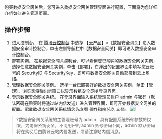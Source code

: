 购买数据安全网关后，您可进入数据安全网关管理界面进行配置，下面将为您详细介绍如何进入管理页面。

## 操作步骤
1. 进入控制台。
在 [腾讯云控制台](https://console.cloud.tencent.com/) 中选择 【云产品】>【数据安全网关】进入数据安全审计控制台，单击左侧导航栏中【数据安全网关】即可进入数据安全审计控制台。
2. 部署实例。
在数据安全网关控制台，可以看到您已购买的数据安全网关实例，选择任意数据安全网关实例，单击【部署】，在弹出的配置界面中填写您云账号的 SecurityID 与 SecurityKey，即可将数据安全网关自动部署到云上网络。
3. 管理数据安全网关实例。
选择一台已部署好的数据安全网关实例，单击【管理】，浏览器将弹出新窗口以显示数据安全网关登录界面。
4. 登录数据安全网关系统。 
在登录界面输入系统管理员账户 admin 与密码（默认密码在购买时将通过站内信发送）进入管理界面，即可开始数据安全网关的配置。配置数据安全网关系统请您先查看 [操作指南总览](https://cloud.tencent.com/document/product/1025/32032) 文档。
![1](https://main.qcloudimg.com/raw/b268f40585cdd03a9bb97fa363677189.png)
>?数据安全网关系统的主管理账号为 admin，具有配置系统所有参数的权限，为确保系统安全，不同用户的 admin 账号密码不同，admin 默认密码将在购买后由腾讯云站内信发送，烦请注意站内信消息。
 
